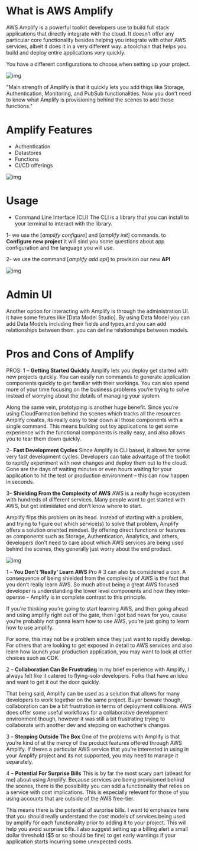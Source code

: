 # What is AWS Amplify
AWS Amplify is a powerful toolkit developers use to build full stack applications that directly integrate with the cloud. It doesn’t offer any particular core functionality besides helping you integrate with other AWS services, albeit it does it in a very different way. a toolchain that helps you build and deploy entire applications very quickly. 


You have a different configurations to choose,when setting up your project.

![img](https://i0.wp.com/www.beabetterdev.com/wp-content/uploads/2021/09/image-27.png?resize=800%2C466&ssl=1)

"Main strength of Amplify is that it quickly lets you add thigs like Storage, Authentication, Monitoring, and PubSub functionalities. Now you don’t need to know what       Amplify is provisioning behind the scenes to add these functions."


# Amplify Features
- Authentication
- Datastores
- Functions
- CI/CD offerings

![img](https://i0.wp.com/www.beabetterdev.com/wp-content/uploads/2021/09/image-28.png?resize=800%2C492&ssl=1)

# Usage
- Command Line Interface (CLI)
     The CLI is a library that you can install to your terminal to interact with the library.
     
1- we use the [_amplify configure_] and [_amplify init_] commands. to **Configure new project**  it will sind you some questions about app configuration and the language you will use.

2- we use the command [_amplify add api_] to provision our new **API**

![img](https://i0.wp.com/www.beabetterdev.com/wp-content/uploads/2021/09/image-29.png?resize=800%2C289&ssl=1)


# Admin UI
Another option for interacting with Amplify is through the administration UI. it have some fetures like [Data Model Studio].
By using Data Model you can add Data Models including their fields and types,and you can add relationships between them.
you can define relationships between models.

# Pros and Cons of Amplify 
PROS:
1 – **Getting Started Quickly**
Amplify lets you deploy get started with new projects quickly. You can easily run commands to generate application components quickly to get familiar with their workings. You can also spend more of your time focusing on the business problems you’re trying to solve instead of worrying about the details of managing your system.

Along the same vein, prototyping is another huge benefit. Since you’re using CloudFormation behind the scenes which tracks all the resources Amplify creates, its really easy to tear down all those components with a single command. This means building out toy applications to get some experience with the functional components is really easy, and also allows you to tear them down quickly.

2– **Fast Development Cycles**
Since Amplify is CLI based, it allows for some very fast development cycles. Developers can take advantage of the toolkit to rapidly experiment with new changes and deploy them out to the cloud. Gone are the days of waiting minutes or even hours waiting for your application to hit the test or production environment – this can now happen in seconds.

3– **Shielding From the Complexity of AWS**
AWS is a really huge ecosystem with hundreds of different services. Many people want to get started with AWS, but get intimidated and don’t know where to start.

Amplify flips this problem on its head. Instead of starting with a problem, and trying to figure out which service(s) to solve that problem, Amplify offers a solution oriented mindset. By offering direct functions or features as components such as Storage, Authentication, Analytics, and others, developers don’t need to care about which AWS services are being used behind the scenes, they generally just worry about the end product.

![img](https://i0.wp.com/www.beabetterdev.com/wp-content/uploads/2021/09/image-31.png?resize=800%2C352&ssl=1)


 1 – **You Don’t ‘Really’ Learn AWS**
Pro # 3 can also be considered a con. A consequence of being shielded from the complexity of AWS is the fact that you don’t really learn AWS. So much about being a great AWS focused developer is understanding the lower level components and how they inter-operate – Amplify is in complete contrast to this principle.

If you’re thinking you’re going to start learning AWS, and then going ahead and using amplify right out of the gate, then I got bad news for you, cause you’re probably not gonna learn how to use AWS, you’re just going to learn how to use amplify.

For some, this may not be a problem since they just want to rapidly develop. For others that are looking to get exposed in detail to AWS services and also learn how launch your production application, you may want to look at other choices such as CDK.

 2 – **Collaboration Can Be Frustrating**
In my brief experience with Amplify, I always felt like it catered to flying-solo developers. Folks that have an idea and want to get it out the door quickly.

That being said, Amplify can be used as a solution that allows for many developers to work together on the same project. Buyer beware though, collaboration can be a bit frustration in terms of deployment collisions. AWS does offer some useful workflows for a collaborative development environment though, however it was still a bit frustrating trying to collaborate with another dev and stepping on eachother’s changes.

3 – **Stepping Outside The Box**
One of the problems with Amplify is that you’re kind of at the mercy of the product features offered through AWS Amplify. If theres a particular AWS service that you’re interested in using in your Amplify project and its not supported, you may need to manage it separately.

4 – **Potential For Surprise Bills**
This is by far the most scary part (atleast for me) about using Amplify. Because services are being provisioned behind the scenes, there is the possibility you can add a functionality that relies on a service with cost implications. This is especially relevant for those of you using accounts that are outside of the AWS free-tier.

This means there is the potential of surprise bills. I want to emphasize here that you should really understand the cost models of services being used by amplify for each functionality prior to adding it to your project. This will help you avoid surprise bills. I also suggest setting up a billing alert a small dollar threshold ($5 or so should be fine) to get early warnings if your application starts incurring some unexpected costs.

